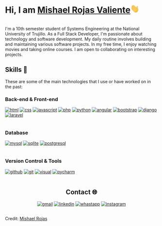 
<h1>Hi, I am <a  href="https://github.com/MishaelRojasV">Mishael Rojas Valiente</a><img src="https://raw.githubusercontent.com/ABSphreak/ABSphreak/master/gifs/Hi.gif" width="30px"></h1>
<br>
I'm a 10th semester student of Systems Engineering at the National University of Trujillo. As a Full Stack Developer, I'm passionate about technology and software development. My daily routine involves building and maintaining various software projects. In my free time, I enjoy watching movies and taking online courses. I am open to collaborating on interesting projects.

<h2>Skills 💪</h2>
These are some of the main technologies that I use or have worked on in the past:

<div align="left">
  <h3>Back-end & Front-end</h3>
  <a href="https://developer.mozilla.org/es/docs/Glossary/HTML5" target="_blank"><img src="https://img.shields.io/badge/HTML5-E34F26?style=for-the-badge&logo=html5&logoColor=white" alt="html"/></a>
  <a href="https://developer.mozilla.org/es/docs/Web/CSS" target="_blank"><img src="https://img.shields.io/badge/CSS3-1572B6?style=for-the-badge&logo=css3&logoColor=white" alt="css"/></a>  
  <a href="https://developer.mozilla.org/en-US/docs/Web/JavaScript" target="_blank"><img src="https://img.shields.io/badge/JavaScript-F7DF1E?style=for-the-badge&logo=javascript&logoColor=black" alt="javascript"/></a>
  <a href="https://php.net" target="_blank"><img src="https://img.shields.io/badge/PHP-777BB4?style=for-the-badge&logo=php&logoColor=white" alt="php"/></a>
  <a href="https://www.python.org/" target="_blank"><img src="https://img.shields.io/badge/Python-3776AB?style=for-the-badge&logo=python&logoColor=white" alt="python"/></a>
  <a href="https://angular.dev/" target="_blank"><img src="https://img.shields.io/badge/Angular-DD0031?style=for-the-badge&logo=angular&logoColor=white" alt="angular"/></a>
  <a href="https://getbootstrap.com/" target="_blank"><img src="https://img.shields.io/badge/Bootstrap-563D7C?style=for-the-badge&logo=bootstrap&logoColor=white" alt="bootstrap"/></a>
  <a href="https://www.djangoproject.com/" target="_blank"><img src="https://img.shields.io/badge/Django-092E20?style=for-the-badge&logo=django&logoColor=white" alt="django"/></a>
  <a href="https://laravel.com/" target="_blank"><img src="https://img.shields.io/badge/Laravel-FF2D20?style=for-the-badge&logo=laravel&logoColor=white" alt="laravel"/></a>  
</div>
<br>
<div align="left">
  <h3>Database</h3>
  <a href="#" target="_blank"><img src="https://img.shields.io/badge/MySQL-005C84?style=for-the-badge&logo=mysql&logoColor=white" alt="mysql"/></a>  
  <a href="#" target="_blank"><img src="https://img.shields.io/badge/SQLite-07405E?style=for-the-badge&logo=sqlite&logoColor=white" alt="sqlite"/></a>  
  <a href="#" target="_blank"><img src="https://img.shields.io/badge/PostgreSQL-316192?style=for-the-badge&logo=postgresql&logoColor=white" alt="postgresql"/></a>   
</div>
<br>
<div align="left">
  <h3>Version Control & Tools </h3>
  <a href="#" target="_blank"><img src="https://img.shields.io/badge/Github-black?style=for-the-badge&logo=github&logoColor=white" alt="github"/></a>  
  <a href="#" target="_blank"><img src="https://img.shields.io/badge/Git-orange?style=for-the-badge&logo=github&logoColor=white" alt="git"/></a>
  <a href="#" target="_blank"><img src="https://img.shields.io/badge/Visual%20Studio%20Code-blue?style=for-the-badge&logo=visualstudiocode&logoColor=white" alt="visual"/></a>
  <a href="#" target="_blank"><img src="https://img.shields.io/badge/PyCharm-000000.svg?&style=for-the-badge&logo=PyCharm&logoColor=white" alt="pycharm"/></a>
</div>
<br>
<div align="center">
  <h2>Contact 🌐</h2>
  <a href="mijharv@gmail.com" target="_blank"><img src="https://img.shields.io/badge/Gmail-D14836?style=for-the-badge&logo=gmail&logoColor=white" alt="gmail"/></a>  
  <a href="www.linkedin.com/in/mishaelrv/" target="_blank"><img src="https://img.shields.io/badge/LinkedIn-0077B5?style=for-the-badge&logo=linkedin&logoColor=white" alt="linkedin"/></a>  
  <a href="#" target="_blank"><img src="https://img.shields.io/badge/WhatsApp-25D366?style=for-the-badge&logo=whatsapp&logoColor=white" alt="whastapp"/></a>  
  <a href="https://www.instagram.com/mishaelrv.08/" target="_blank"><img src="https://img.shields.io/badge/Instagram-E4405F?style=for-the-badge&logo=instagram&logoColor=white" alt="instagram"/></a>  
</div>
<br>









Credit: [Mishael Rojas](https://github.com/MishaelRojasV)
